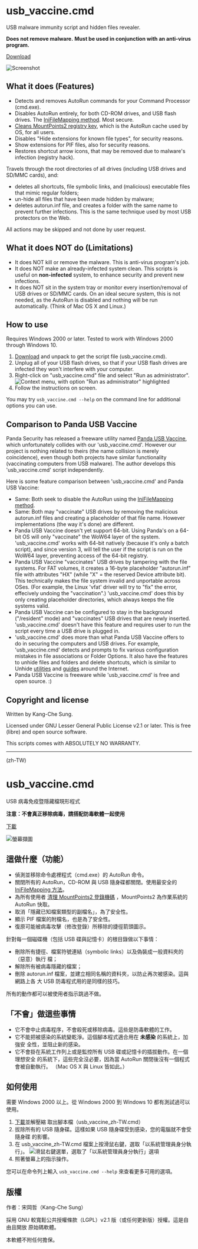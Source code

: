 usb_vaccine.cmd
===============

USB malware immunity script and hidden files revealer.

**Does not remove malware.**
**Must be used in conjunction with an anti-virus program.**

[Download](https://github.com/Explorer09/usb_vaccine/archive/master.zip)

![Screenshot](./images/usb_vaccine_en-US.png "Screenshot")

What it does (Features)
-----------------------

* Detects and removes AutoRun commands for your Command Processor (cmd.exe).
* Disables AutoRun entirely, for both CD-ROM drives, and USB flash drives. The
  [IniFileMapping method](http://www.computerworld.com/article/2481506). Most
  secure.
* [Cleans MountPoints2 registry key](http://www.kb.cert.org/vuls/id/889747),
  which is the AutoRun cache used by OS, for all users.
* Disables "Hide extensions for known file types", for security reasons.
* Show extensions for PIF files, also for security reasons.
* Restores shortcut arrow icons, that may be removed due to malware's infection
  (registry hack).

Travels through the root directories of all drives (including USB drives and
SD/MMC cards), and:

* deletes all shortcuts, file symbolic links, and (malicious) executable files
  that mimic regular folders;
* un-hide all files that have been made hidden by malware;
* deletes autorun.inf file, and creates a folder with the same name to prevent
  further infections. This is the same technique used by most USB protectors on
  the Web.

All actions may be skipped and not done by user request.

What it does NOT do (Limitations)
---------------------------------

* It does NOT kill or remove the malware. This is anti-virus program's job.
* It does NOT make an already-infected system clean. This scripts is useful on
  **non-infected** system, to enhance security and prevent new infections.
* It does NOT sit in the system tray or monitor every insertion/removal of USB
  drives or SD/MMC cards. On an ideal secure system, this is not needed, as the
  AutoRun is disabled and nothing will be run automatically. (Think of Mac OS X
  and Linux.)

How to use
----------

Requires Windows 2000 or later. Tested to work with Windows 2000 through
Windows 10.

1. [Download](https://github.com/Explorer09/usb_vaccine/archive/master.zip) and
   unpack to get the script file (usb_vaccine.cmd).
2. Unplug all of your USB flash drives, so that if your USB flash drives are
   infected they won't interfere with your computer.
3. Right-click on "usb_vaccine.cmd" file and select "Run as administrator".
![Context menu, with option "Run as administrator" highlighted](./images/runas_admin.png "Run as administrator")
4. Follow the instructions on screen.

You may try `usb_vaccine.cmd --help` on the command line for additional options
you can use.

Comparison to Panda USB Vaccine
-------------------------------

Panda Security has released a freeware utility named
[Panda USB Vaccine](http://www.pandasecurity.com/usa/homeusers/downloads/usbvaccine/),
which unfortunately collides with our 'usb_vaccine.cmd'. However our project is
nothing related to theirs (the name collision is merely coincidence), even
though both projects have similar functionality (vaccinating computers from USB
malware). The author develops this 'usb_vaccine.cmd' script independently.

Here is some feature comparison between 'usb_vaccine.cmd' and Panda USB
Vaccine:
* Same: Both seek to disable the AutoRun using the
  [IniFileMapping method](http://www.computerworld.com/article/2481506).
* Same: Both may "vaccinate" USB drives by removing the malicious autorun.inf
  files and creating a placeholder of that file name. However implementations
  (the way it's done) are different.
* Panda USB Vaccine doesn't yet support 64-bit. Using Panda's on a 64-bit OS
  will only "vaccinate" the WoW64 layer of the system. 'usb_vaccine.cmd' works
  with 64-bit natively (because it's only a batch script), and since version 3,
  will tell the user if the script is run on the WoW64 layer, preventing access
  of the 64-bit registry.
* Panda USB Vaccine "vaccinates" USB drives by tampering with the file systems.
  For FAT volumes, it creates a 16-byte placeholder "autorun.inf" file with
  attributes "HX" (while "X" = the reserved Device attribute bit). This
  technically makes the file system invalid and unportable across OSes. (For
  example, the Linux 'vfat' driver will try to "fix" the error, effecively
  undoing the "vaccination".) 'usb_vaccine.cmd' does this by only creating
  placeholder directories, which always keeps the file systems valid.
* Panda USB Vaccine can be configured to stay in the background ("/resident"
  mode) and "vaccinates" USB drives that are newly inserted. 'usb_vaccine.cmd'
  doesn't have this feature and requires user to run the script every time a
  USB drive is plugged in.
* 'usb_vaccine.cmd' does more than what Panda USB Vaccine offers to do in
  securing the computers and USB drives. For example, 'usb_vaccine.cmd' detects
  and prompts to fix various configuration mistakes in file associations or
  Folder Options. It also have the features to unhide files and folders and
  delete shortcuts, which is similar to Unhide
  [utilities](http://www.bleepingcomputer.com/download/unhide/) and
  [guides](http://www.pchell.com/support/unhidefiles.shtml) around the
  Internet.
* Panda USB Vaccine is freeware while 'usb_vaccine.cmd' is free and open
  source. :)

Copyright and license
---------------------

Written by Kang-Che Sung.

Licensed under GNU Lesser General Public License v2.1 or later. This is free
(libre) and open source software.

This scripts comes with ABSOLUTELY NO WARRANTY.

-------------------------------------------------------------------------------
(zh-TW)

usb_vaccine.cmd
===============

USB 病毒免疫暨隱藏檔現形程式

**注意：不會真正移除病毒，請搭配防毒軟體一起使用**

[下載](https://github.com/Explorer09/usb_vaccine/archive/master.zip)

![螢幕擷圖](./images/usb_vaccine_zh-TW.png "螢幕擷圖")

這做什麼（功能）
----------------

* 偵測並移除命令處裡程式（cmd.exe）的 AutoRun 命令。
* 關閉所有的 AutoRun，CD-ROM 與 USB 隨身碟都關閉。使用最安全的
  [IniFileMapping 方法](http://www.computerworld.com/article/2481506)。
* 為所有使用者
  [清理 MountPoints2 登錄機碼](http://www.kb.cert.org/vuls/id/889747)
  ，MountPoints2 為作業系統的 AutoRun 快取。
* 取消「隱藏已知檔案類型的副檔名」，為了安全性。
* 顯示 PIF 檔案的附檔名，也是為了安全性。
* 復原可能被病毒攻擊（修改登錄）所移除的捷徑箭頭圖示。

針對每一個磁碟機（包括 USB 碟與記憶卡）的根目錄做以下事情：

* 刪除所有捷徑、檔案符號連結（symbolic links）以及偽裝成一般資料夾的（惡意）執行
  檔；
* 解除所有被病毒隱藏的檔案；
* 刪除 autorun.inf 檔案，並建立相同名稱的資料夾，以防止再次被感染。這與網路上各
  大 USB 防毒程式用的是同樣的技巧。

所有的動作都可以被使用者指示跳過不做。

「不會」做這些事情
------------------

* 它不會中止病毒程序，不會殺死或移除病毒。這些是防毒軟體的工作。
* 它不能把被感染的系統變乾淨。這個腳本程式適合用在 **未感染** 的系統上，加強安
  全性，並阻止新的感染。
* 它不會掛在系統工作列上或是監控所有 USB 碟或記憶卡的插拔動作。在一個理想安全
  的系統下，這些完全沒必要，因為當 AutoRun 關閉後沒有一個程式會被自動執行。
  （Mac OS X 與 Linux 皆如此。）

如何使用
--------

需要 Windows 2000 以上。從 Windows 2000 到 Windows 10 都有測試過可以使用。

1. [下載](https://github.com/Explorer09/usb_vaccine/archive/master.zip)並解壓縮
   取出腳本檔（usb_vaccine_zh-TW.cmd）
2. 拔除所有的 USB 隨身碟。這樣如果 USB 隨身碟受到感染，您的電腦就不會受隨身碟
   的影響。
3. 在 usb_vaccine_zh-TW.cmd 檔案上按滑鼠右鍵，選取「以系統管理員身分執行」。
![滑鼠右鍵選單，選取了「以系統管理員身分執行」選項](./images/runas_admin_zh-TW.png "以系統管理員身分執行")
4. 照著螢幕上的指示操作。

您可以在命令列上輸入 `usb_vaccine.cmd --help` 來查看更多可用的選項。

版權
----

作者：宋岡哲（Kang-Che Sung）

採用 GNU 較寬鬆公共授權條款（LGPL）v2.1 版（或任何更新版）授權。這是自由且開放
原始碼軟體。

本軟體不附任何擔保。
